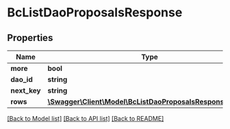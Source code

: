 # BcListDaoProposalsResponse

## Properties
Name | Type | Description | Notes
------------ | ------------- | ------------- | -------------
**more** | **bool** |  | [optional] 
**dao_id** | **string** |  | [optional] 
**next_key** | **string** |  | [optional] 
**rows** | [**\Swagger\Client\Model\BcListDaoProposalsResponseRows[]**](BcListDaoProposalsResponseRows.md) |  | [optional] 

[[Back to Model list]](../README.md#documentation-for-models) [[Back to API list]](../README.md#documentation-for-api-endpoints) [[Back to README]](../README.md)


